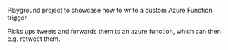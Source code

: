 Playground project to showcase how to write a custom Azure Function trigger.

Picks ups tweets and forwards them to an azure function, which can then e.g. retweet them.